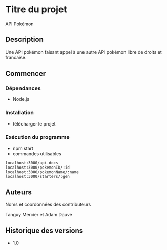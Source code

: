 # Titre du projet

API Pokémon 

## Description

Une API pokémon faisant appel à une autre API pokémon libre de droits et francaise. 

## Commencer

### Dépendances

* Node.js 

### Installation

* télécharger le projet 

### Exécution du programme

* npm start
* commandes utilisables

```
localhost:3000/api-docs
localhost:3000/pokemonID/:id
localhost:3000/pokemonName/:name
localhost:3000/starters/:gen
```
## Auteurs

Noms et coordonnées des contributeurs

Tanguy Mercier et Adam Dauvé

## Historique des versions

* 1.0 
